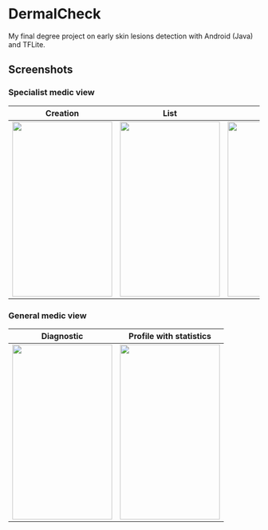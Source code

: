 # DermalCheck
My final degree project on early skin lesions detection with Android (Java) and TFLite.

## Screenshots

### Specialist medic view
Creation | List | Edition | Body part selection
--- | --- | --- | ---
<img src="https://user-images.githubusercontent.com/18025825/132954617-09b36388-6dd1-4ba2-b559-19084a02c9cd.png" height="350px" width="200px"/> | <img src="https://user-images.githubusercontent.com/18025825/132954621-b7209e56-f965-44f4-a6bc-53cffb30628a.png" height="350px" width="200px"/> | <img src="https://user-images.githubusercontent.com/18025825/132954622-07b701d0-d429-41da-9a42-ae775969b5c7.png" height="350px" width="200px"/> | <img src="https://user-images.githubusercontent.com/18025825/132954624-9a7f650a-4130-444a-bd58-c3dda66885c9.png" height="350px" width="200px"/>

### General medic view
 Diagnostic | Profile with statistics
--- | ---
<img src="https://user-images.githubusercontent.com/18025825/132954625-d349910b-490e-49ea-b924-10f654a80b60.png" height="350px" width="200px"/> | <img src="https://user-images.githubusercontent.com/18025825/132954626-5ada230f-8d36-473e-8794-e13dc9cde49c.png" height="350px" width="200px"/>



